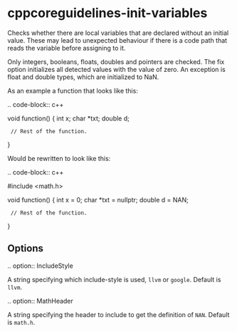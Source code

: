 cppcoreguidelines-init-variables
================================

Checks whether there are local variables that are declared without an
initial value. These may lead to unexpected behaviour if there is a code
path that reads the variable before assigning to it.

Only integers, booleans, floats, doubles and pointers are checked. The
fix option initializes all detected values with the value of zero. An
exception is float and double types, which are initialized to NaN.

As an example a function that looks like this:

.. code-block:: c++

void function() { int x; char \*txt; double d;

     // Rest of the function.

}

Would be rewritten to look like this:

.. code-block:: c++

\#include &lt;math.h&gt;

void function() { int x = 0; char \*txt = nullptr; double d = NAN;

     // Rest of the function.

}

Options
-------

.. option:: IncludeStyle

A string specifying which include-style is used, `llvm` or `google`.
Default is `llvm`.

.. option:: MathHeader

A string specifying the header to include to get the definition of
`NAN`. Default is `math.h`.
